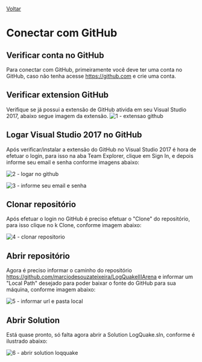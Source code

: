 [Voltar](../README.md)

# Conectar com GitHub

## Verificar conta no GitHub
Para conectar com GitHub, primeiramente você deve ter uma conta no GitHub, caso não tenha acesse https://github.com e crie uma conta. 

## Verificar extension GitHub
Verifique se já possui a extensão de GitHub ativida em seu Visual Studio 2017, abaixo segue imagem da extensão.
![1 - extensao github](https://user-images.githubusercontent.com/44147082/47694787-df92df00-dbdd-11e8-8af4-a71d6614978d.PNG)

## Logar Visual Studio 2017 no GitHub
Após verificar/instalar a extensão do GitHub no Visual Studio 2017 é hora de efetuar o login, para isso na aba Team Explorer, clique em Sign In, e depois informe seu email e senha conforme imagens abaixo:

![2 - logar no github](https://user-images.githubusercontent.com/44147082/47694804-f20d1880-dbdd-11e8-8547-1603ae6d12e0.PNG)

![3 - informe seu email e senha](https://user-images.githubusercontent.com/44147082/47694825-00f3cb00-dbde-11e8-8c4c-b6b358990ce6.PNG)

## Clonar repositório
Após efetuar o login no GitHub é preciso efetuar o "Clone" do repositório, para isso clique no k Clone, conforme imagem abaixo:

![4 - clonar repositorio](https://user-images.githubusercontent.com/44147082/47694832-0c46f680-dbde-11e8-929f-ceb51cf931b5.PNG)

## Abrir repositório
Agora é preciso informar o caminho do repositório https://github.com/marciodesouzateixeira/LogQuakeIIIArena e informar um "Local Path" desejado para poder baixar o fonte do GitHub para sua máquina, conforme imagem abaixo:

![5 - informar url e pasta local](https://user-images.githubusercontent.com/44147082/47694841-15d05e80-dbde-11e8-9571-2bd664dfe8f2.PNG)

## Abrir Solution
Está quase pronto, só falta agora abrir a Solution LogQuake.sln, conforme é ilustrado abaixo:

![6 - abrir solution loqquake](https://user-images.githubusercontent.com/44147082/47695313-3c8f9480-dbe0-11e8-88a2-be97cbd60bcf.PNG)
